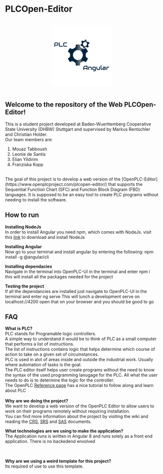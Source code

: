 # PLCOpen-Editor
<br>
<div align="center" class="border">
<img style="margin-left: 30" src="https://github.com/elian15122000/TINF19C-PLCOpen-Editor/blob/master/Resources/PLC_Logo.png">
</div>
<br>
<h2>Welcome to the repository of the Web PLCOpen-Editor!</h2>

This is a student project developed at Baden-Wuerttemberg Cooperative State University (DHBW) Stuttgart and supervised by Markus Rentschler and Christian Holder.
<br>
Our team members are:<br>
1. Mouaz Tabboush
2. Leonie de Santis
3. Elian Yildirim
4. Franziska Kopp
<br>
The goal of this project is to develop a web version of the [OpenPLC-Editor](https://www.openplcproject.com/plcopen-editor/) that supports the Sequential Function Chart (SFC) and Function Block Diagram (FBD) languages.
It is supposed to be an easy tool to create PLC programs without needing to install the software.

## How to run
**Installing NodeJs**<br>
In order to install Angular you need npm, which comes with NodeJs.
visit this [link](https://nodejs.org/en/download/) to download and install NodeJs

**Installing Angular**<br>
Now go to your terminal and install angular by entering the following:
npm install -g @angular/cli

**Installing dependacies**<br>
Navigate in the terminal into OpenPLC-UI in the terminal and enter
npm i
this will install all the packages needed for the project

**Testing the project**<br>
If all the dependancies are installed just navigate to OpenPLC-UI in the terminal and enter
ng serve
This will lunch a development serve on localhost://4200 open that on your browser and you should be good to go

## FAQ <br>
**What is PLC?**<br>
PLC stands for Programable logic controllers.<br>
A simple way to understand it would be to think of PLC as a small computer that performs a list of instructions.<br>
The list of instructions contains logic that helps determine which course of action to take on a given set of circumstances.<br>
PLC is used in alot of areas inside and outside the industrial work. Usually where automation of tasks is the goal.<br>
The PLC editor itself helps user create programs without the need to know the syntax of the used programming lanugage for the PLC. All what the user needs to do is to determine the logic for the controller.<br>
The OpenPLC [Reference page](https://www.openplcproject.com/plcopen-editor/) has a nice tutorial to follow along and learn about PLC<br>
<br>
**Why are we doing the project?**<br>
We want to develop a web version of the OpenPLC Editor to allow users to work on their programs remotely without requiring installation.<br>
You can find more information about the project by visiting the wiki and reading the [CRS](https://github.com/elian15122000/TINF19C-PLCOpen-Editor/blob/master/PROJECT/CRS/TINF19C_CRS_Team_1_0v1.pdf), [SRS](https://github.com/elian15122000/TINF19C-PLCOpen-Editor/wiki/1-System-Requirements-Specification) and [SAS](https://github.com/elian15122000/TINF19C-PLCOpen-Editor/wiki/2-System-Architecture-Specification) documents.<br>

**What technologies are we using to make the application?**<br>
The Application runs is written in Angular 8 and runs solely as a front end application. There is no backedend envolved<br>
<br>
<br>

**Why are we using a weird template for this project?**<br>
Its required of use to use this template.<br>
<br>
<br>
